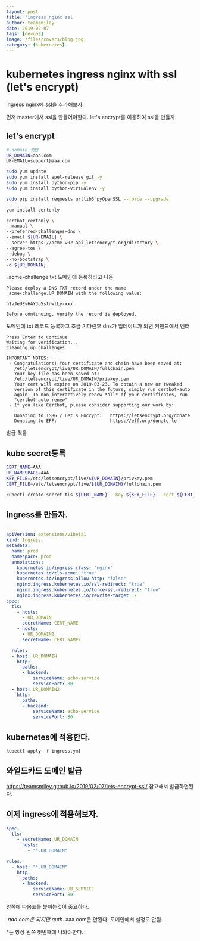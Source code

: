 ```yaml
---
layout: post
title: 'ingress nginx ssl' 
author: teamsmiley
date: 2019-02-07
tags: [devops]
image: /files/covers/blog.jpg
category: {kubernetes}
---
```


# kubernetes ingress nginx with ssl (let's encrypt)

ingress nginx에 ssl을 추가해보자.

먼저 master에서 ssl을 만들어야한다. let's encrypt를 이용하여 ssl을 만들자. 

## let's encrypt 

```bash
# domain 셋업
UR_DOMAIN=aaa.com
UR-EMAIL=support@aaa.com

sudo yum update
sudo yum install epel-release git -y
sudo yum install python-pip -y
sudo yum install python-virtualenv -y

sudo pip install requests urllib3 pyOpenSSL --force --upgrade

yum install certonly

certbot certonly \
--manual \
--preferred-challenges=dns \
--email ${UR-EMAIL} \
--server https://acme-v02.api.letsencrypt.org/directory \
--agree-tos \
--debug \
--no-bootstrap \
-d ${UR_DOMAIN}
```

_acme-challenge txt 도메인에 등록하라고 나옴

```
Please deploy a DNS TXT record under the name
_acme-challenge.UR_DOMAIN with the following value:

h1vJeUEv6AYJu5stnwlLy-xxx

Before continuing, verify the record is deployed.
```

도메인에 txt 레코드 등록하고 조금 기다린후 dns가 업데이트가 되면 커맨드에서 엔터 

```
Press Enter to Continue
Waiting for verification...
Cleaning up challenges

IMPORTANT NOTES:
 - Congratulations! Your certificate and chain have been saved at:
   /etc/letsencrypt/live/UR_DOMAIN/fullchain.pem
   Your key file has been saved at:
   /etc/letsencrypt/live/UR_DOMAIN/privkey.pem
   Your cert will expire on 2019-03-23. To obtain a new or tweaked
   version of this certificate in the future, simply run certbot-auto
   again. To non-interactively renew *all* of your certificates, run
   "certbot-auto renew"
 - If you like Certbot, please consider supporting our work by:

   Donating to ISRG / Let's Encrypt:   https://letsencrypt.org/donate
   Donating to EFF:                    https://eff.org/donate-le
```

발급 됬음 

## kube secret등록

```bash
CERT_NAME=AAA
UR_NAMESPACE=AAA
KEY_FILE=/etc/letsencrypt/live/${UR_DOMAIN}/privkey.pem
CERT_FILE=/etc/letsencrypt/live/${UR_DOMAIN}/fullchain.pem

kubectl create secret tls ${CERT_NAME} --key ${KEY_FILE} --cert ${CERT_FILE} -n ${UR_NAMESPACE} #인그레스 네임 스페이스를 꼭 넣어주자.
```

## ingress를 만들자. 

```yml
---
apiVersion: extensions/v1beta1
kind: Ingress
metadata:
  name: prod
  namespace: prod
  annotations:
    kubernetes.io/ingress.class: "nginx"
    kubernetes.io/tls-acme: "true"
    kubernetes.io/ingress.allow-http: "false"
    nginx.ingress.kubernetes.io/ssl-redirect: "true"
    nginx.ingress.kubernetes.io/force-ssl-redirect: "true"
    nginx.ingress.kubernetes.io/rewrite-target: /
spec:
  tls:
    - hosts: 
      - UR_DOMAIN
      secretName: CERT_NAME
    - hosts:
      - UR_DOMAIN2
      secretName: CERT_NAME2

  rules:
  - host: UR_DOMAIN
    http:
      paths:
      - backend:
          serviceName: echo-service
          servicePort: 80
  - host: UR_DOMAIN2
    http:
      paths:
      - backend:
          serviceName: echo-service
          servicePort: 80
```

## kubernetes에 적용한다.

``` 
kubectl apply -f ingress.yml
```

## 와일드카드 도메인 발급 

<https://teamsmiley.github.io/2019/02/07/lets-encrypt-ssl/> 참고해서 발급하면된다.

## 이제 ingress에 적용해보자. 

```yml
spec:
  tls:
    - secretName: UR_DOMAIN
      hosts:
        - "*.UR_DOMAIN"

rules:
  - host: "*.UR_DOMAIN"
    http:
      paths:
      - backend:
          serviceName: UR_SERVICE
          servicePort: 80
```

양쪽에 따옴표를 붙이는것이 중요하다.

*.aaa.com은 되지만 auth.*.aaa.com은 안된다.  도메인에서 설정도 안됨.

*는 항상 왼쪽 첫번째에 나와야한다. 






